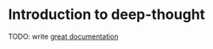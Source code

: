 # Introduction to deep-thought

TODO: write [great documentation](http://jacobian.org/writing/what-to-write/)
